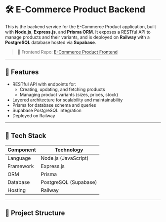 # 🛠️ E-Commerce Product Backend

This is the backend service for the E-Commerce Product application, built with **Node.js**, **Express.js**, and **Prisma ORM**. It exposes a RESTful API to manage products and their variants, and is deployed on **Railway** with a **PostgreSQL** database hosted via **Supabase**.

> 🔗 Frontend Repo: [E-Commerce Product Frontend](https://github.com/SithumDuleka/E-Commerce_Product_Frontend.git)

---

## 🚀 Features

- RESTful API with endpoints for:
  - Creating, updating, and fetching products
  - Managing product variants (sizes, prices, stock)
- Layered architecture for scalability and maintainability
- Prisma for database schema and queries
- Supabase PostgreSQL integration
- Deployed on Railway

---

## 🧰 Tech Stack

| Component     | Technology       |
|---------------|------------------|
| Language       | Node.js (JavaScript) |
| Framework      | Express.js       |
| ORM            | Prisma           |
| Database       | PostgreSQL (Supabase) |
| Hosting        | Railway          |

---

## 📁 Project Structure
